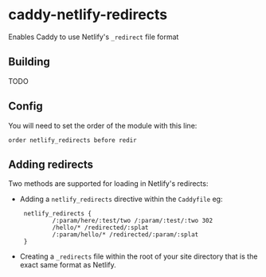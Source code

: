 # caddy-netlify-redirects
Enables Caddy to use Netlify's `_redirect` file format

## Building

TODO

## Config

You will need to set the order of the module with this line:

```Caddyfile
order netlify_redirects before redir
```

## Adding redirects

Two methods are supported for loading in Netlify's redirects:

 - Adding a `netlify_redirects` directive within the `Caddyfile` eg:
   ```Caddyfile
    netlify_redirects {
		    /:param/here/:test/two /:param/:test/:two 302
		    /hello/* /redirected/:splat
		    /:param/hello/* /redirected/:param/:splat
    }
   
 - Creating a `_redirects` file within the root of your site directory that is the exact same format as Netlify.